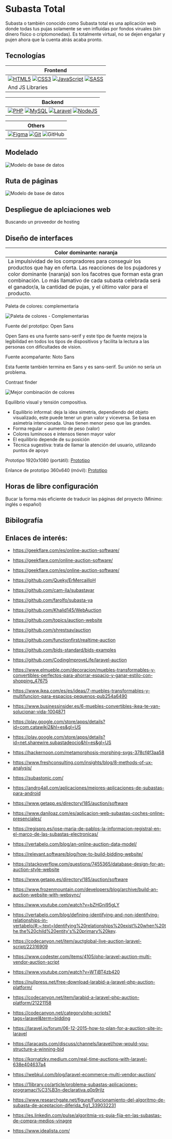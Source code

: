 # Subasta Total
Subasta o también conocido como Subasta total es una aplicación web donde todas tus pujas solamente se ven influidas por fondos viruales (sin dinero físico o criptomonedas). Es totalmente virtual, no se dejen engañar y pujen ahora que la cuenta atrás acaba pronto.

## Tecnologías
| Frontend |
|----------|
| [![HTML5](img/tecnologias/HTML5.svg)](https://www.w3.org/html/)  [![CSS3](img/tecnologias/CSS3.svg)](https://www.w3schools.com/css/)  [![JavaScript](img/tecnologias/JS.svg)](https://developer.mozilla.org/en-US/docs/Web/JavaScript)  [![SASS](img/tecnologias/SASS.svg)](https://sass-lang.com) |
| And JS Libraries |

| Backend |
|---------|
| [![PHP](img/tecnologias/PHP.svg)](https://www.php.net)  [![MySQL](img/tecnologias/MySQL.svg)](https://www.mysql.com/)  [![Laravel](img/tecnologias/laravel.svg)](https://laravel.com/)  [![NodeJS](img/tecnologias/NodeJS.png)](https://nodejs.org/es/) |

| Others |
|--------|
| [![Figma](img/tecnologias/figma.svg)](https://www.figma.com/)  [![Git](img/tecnologias/git.svg)](https://git-scm.com/)  ![GitHub](img/tecnologias/GitHub.svg) |

## Modelado
![Modelo de base de datos](img/modelado.webp)

## Ruta de páginas
![Modelo de base de datos](img/figma.PNG)

## Despliegue de aplciaciones web
Buscando un proveedor de hosting

## Diseño de interfaces
| Color dominante: naranja |
|--------------------------|
| La impulsividad de los compradores para conseguir los productos que hay en oferta. Las reacciones de los pujadores y color dominante (naranja) son los facotres que forman esta gran combinación. Lo más llamativo de cada subasta celebrada será el ganador/a, la cantidad de pujas, y el último valor para el producto. |

Paleta de colores: complementaria

![Paleta de colores - Complementarias](img/paletaColores.webp)

Fuente del prototipo: Open Sans

Open Sans es una fuente sans-serif y este tipo de fuente mejora la legibilidad en todos los tipos de 
dispositivos y facilita la lectura a las personas con dificultades de vision.

Fuente acompañante: Noto Sans

Esta fuente también termina en Sans y es sans-serif. Su unión no sería un problema.

Contrast finder

![Mejor combinación de colores](img/contraste.webp)

Equilibrio visual y tensión compositiva.

- Equilibrio informal: deja la idea simetría, dependiendo del objeto visualizado, este puede tener un gran valor y viceversa. Se basa en asimetría intencionada. Unas tienen menor peso que las grandes.
- Forma regular = aumento de peso (valor)
- Colores luminosos e intensos tienen mayor valor
- El equilibrio depende de su posición
- Técnica sugestiva: trata de llamar la atención del usuario, utilizando puntos de apoyo

Prototipo 1920x1080 (portátil): [Prototipo](https://www.figma.com/proto/MGazLbzsWFdFpbrXs1uyWc/Prototipo-subasta-(DESKTOP)?node-id=1%3A5&scaling=min-zoom&page-id=0%3A1&starting-point-node-id=1%3A5)

Enlance de prototipo 360x640 (móvil): [Prototipo](https://www.figma.com/proto/WEoUJsjENQh8x2WGeOYmgg/Prototipo-subasta-(PHONE)?node-id=4%3A3&scaling=min-zoom&page-id=0%3A1&starting-point-node-id=1%3A5)

## Horas de libre configuración
Bucar la forma más eficiente de traducir las páginas del proyecto (Mínimo: inglés o español)

## Bibilografía
Enlaces de interés:
-------------------

- https://geekflare.com/es/online-auction-software/

- https://geekflare.com/online-auction-software/

- https://geekflare.com/es/online-auction-software/

- https://github.com/Queky/ErMercailloH

- https://github.com/cam-ila/subastayar

- https://github.com/farolfo/subasta-ya

- https://github.com/Khalid145/WebAuction

- https://github.com/topics/auction-website

- https://github.com/shrestsav/auction

- https://github.com/functionfirst/realtime-auction

- https://github.com/bids-standard/bids-examples

- https://github.com/CodingImproveLife/laravel-auction

- https://www.elmueble.com/decoracion/muebles-transformables-y-convertibles-perfectos-para-ahorrar-espacio-y-ganar-estilo-con-shopping_47675

- https://www.ikea.com/es/es/ideas/7-muebles-transformables-y-multifuncion-para-espacios-pequenos-pub254a6490

- https://www.businessinsider.es/6-muebles-convertibles-ikea-te-van-solucionar-vida-1004871

- https://play.google.com/store/apps/details?id=com.catawiki2&hl=es&gl=US

- https://play.google.com/store/apps/details?id=net.sharewire.subastadeocio&hl=es&gl=US

- https://hackernoon.com/metamorphosis-morphing-svgs-378cf4f3aa58

- https://www.freshconsulting.com/insights/blog/8-methods-of-ux-analysis/

- https://subastonic.com/

- https://andro4all.com/aplicaciones/mejores-aplicaciones-de-subastas-para-android

- https://www.getapp.es/directory/185/auction/software

- https://www.daniloaz.com/es/aplicacion-web-subastas-coches-online-presenciales/

- https://regispro.es/jose-maria-de-pablos-la-informacion-registral-en-el-marco-de-las-subastas-electronicas/

- https://vertabelo.com/blog/an-online-auction-data-model/

- https://relevant.software/blog/how-to-build-bidding-website/

- https://stackoverflow.com/questions/7455365/database-design-for-an-auction-style-website

- https://www.getapp.es/directory/185/auction/software

- https://www.frozenmountain.com/developers/blog/archive/build-an-auction-website-with-websync/

- https://www.youtube.com/watch?v=bZHGni95gLY

- https://vertabelo.com/blog/defining-identifying-and-non-identifying-relationships-in-vertabelo/#:~:text=Identifying%20relationships%20exist%20when%20the,the%20child%20entity's%20primary%20key.

- https://codecanyon.net/item/auctglobal-live-auction-laravel-script/22316909

- https://www.codester.com/items/4105/php-laravel-auction-multi-vendor-auction-script

- https://www.youtube.com/watch?v=WTiBT4zb420

- https://nullpress.net/free-download-larabid-a-laravel-php-auction-platform/

- https://codecanyon.net/item/larabid-a-laravel-php-auction-platform/21221158

- https://codecanyon.net/category/php-scripts?tags=laravel&term=bidding

- https://laravel.io/forum/06-12-2015-how-to-plan-for-a-auction-site-in-laravel

- https://laracasts.com/discuss/channels/laravel/how-would-you-structure-a-winning-bid

- https://kornatzky.medium.com/real-time-auctions-with-laravel-638e404637a4

- https://webkul.com/blog/laravel-ecommerce-multi-vendor-auction/

- https://1library.co/article/problema-subastas-aplicaciones-programaci%C3%B3n-declarativa.q0p9rjlz

- https://www.researchgate.net/figure/Funcionamiento-del-algoritmo-de-subasta-de-aceptacion-diferida_fig1_339032231

- https://es.linkedin.com/pulse/algoritmia-vs-puja-fija-en-las-subastas-de-compra-medios-vinagre

- https://www.idealista.com/
